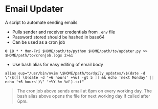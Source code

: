 # Email Updater

A script to automate sending emails

- Pulls sender and receiver credentials from `.env` file
- Password stored should be hashed in base64
- Can be used as a cron job

```
0 18 * * Mon-Fri $HOME/path/to/python $HOME/path/to/updater.py >> $HOME/path/to/cronjob.logs 2>&1
```

- Use bash alias for easy editing of email body

```
alias eup="/usr/bin/nvim \$HOME/path/to/daily_updates/\$(date -d \"\$([[ \$(date -d '+6 hours' +%u) -gt 5 ]] && echo 'next Monday' || echo '+6 hours')\" '+%Y-%m-%d').txt"
```

> The cron job above sends email at 6pm on every working day.
> The bash alias above opens the file for next working day if called after 6pm.
